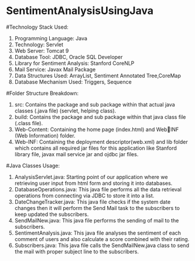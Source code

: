 # SentimentAnalysisUsingJava
#Technology Stack Used:
1. Programming Language: Java 
2. Technology: Servlet
3. Web Server: Tomcat 9
4. Database Tool: JDBC, Oracle SQL Developer
5. Library for Sentiment Analysis: Stanford CoreNLP
6. Mail Service: Javax Mail Package
7. Data Structures Used: ArrayList, Sentiment Annotated 
Tree,CoreMap
8. Database Mechanism Used: Triggers, Sequence



#Folder Structure Breakdown:
1. src: Contains the package and sub package within that actual java 
classes (.java file) (servlet, helping class).
2. build: Contains the package and sub package within that java class 
file (.class file).
3. Web-Content: Containing the home page (index.html) and WebINF (Web Information) folder.
4. Web-INF: Containing the deployment descriptor(web.xml) and lib 
folder which contains all required jar files for this application like 
Stanford library file, javax mail service jar and ojdbc jar files.



#Java Classes Usage:
1. AnalysisServlet.java: Starting point of our application where we 
retrieving user input from html form and storing it into databases.
2. DatabaseOperations.java: This java file performs all the data 
retrieval operations from connecting via JDBC to store it into a list.
3. DateChangeTracker.java: This java file checks if the system date 
changes then it will perform the Send Mail task to the subscribers 
to keep updated the subscribers.
4. SendMailNew.java: This java file performs the sending of mail to 
the subscribers.
5. SentimentAnalysis.java: This java file analyses the sentiment of 
each comment of users and also calculate a score combined with 
their rating.
6. Subscribers.java: This java file calls the SendMailNew.java class to 
send the mail with proper subject line to the subscribers.
 
